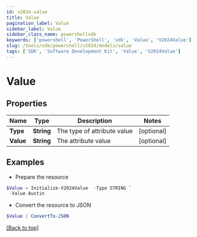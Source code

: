 ```yaml
---
id: v2024-value
title: Value
pagination_label: Value
sidebar_label: Value
sidebar_class_name: powershellsdk
keywords: ['powershell', 'PowerShell', 'sdk', 'Value', 'V2024Value'] 
slug: /tools/sdk/powershell/v2024/models/value
tags: ['SDK', 'Software Development Kit', 'Value', 'V2024Value']
---
```



# Value

## Properties

Name | Type | Description | Notes
------------ | ------------- | ------------- | -------------
**Type** | **String** | The type of attribute value | [optional] 
**Value** | **String** | The attribute value | [optional] 

## Examples

- Prepare the resource
```powershell
$Value = Initialize-V2024Value  -Type STRING `
 -Value Austin
```

- Convert the resource to JSON
```powershell
$Value | ConvertTo-JSON
```


[[Back to top]](#) 


